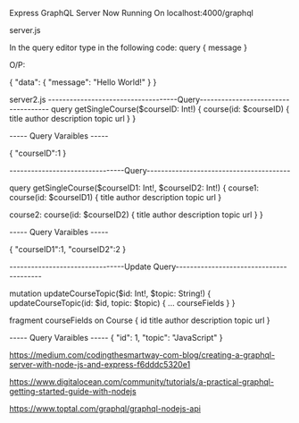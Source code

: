 Express GraphQL Server Now Running On localhost:4000/graphql

server.js

In the query editor type in the following code:
query
{
    message
}

O/P:

{
  "data": {
    "message": "Hello World!"
  }
}

server2.js
------------------------------------Query------------------------------------
query getSingleCourse($courseID: Int!) {
    course(id: $courseID) {
        title
        author
        description
        topic
        url
    }
}

----- Query Varaibles -----

{ 
    "courseID":1
}

--------------------------------Query----------------------------------------

query getSingleCourse($courseID1: Int!, $courseID2: Int!) {
    course1: course(id: $courseID1) {
        title
        author
        description
        topic
        url
    }
  
  course2: course(id: $courseID2) {
        title
        author
        description
        topic
        url
    }
}

----- Query Varaibles -----

{ 
    "courseID1":1,
    "courseID2":2
}


--------------------------------Update Query----------------------------------------

mutation updateCourseTopic($id: Int!, $topic: String!) {
  updateCourseTopic(id: $id, topic: $topic) {
     ... courseFields
  }
}

fragment courseFields on Course {
        id
        title
        author
        description
        topic
        url
    }

----- Query Varaibles -----
{
  "id": 1,
  "topic": "JavaScript"
}


https://medium.com/codingthesmartway-com-blog/creating-a-graphql-server-with-node-js-and-express-f6dddc5320e1

https://www.digitalocean.com/community/tutorials/a-practical-graphql-getting-started-guide-with-nodejs

https://www.toptal.com/graphql/graphql-nodejs-api